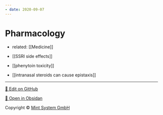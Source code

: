 ```yaml
---
- date: 2020-09-07
---
```


# Pharmacology

- related: [[Medicine]]

- [[SSRI side effects]]

- [[phenytoin toxicity]]

- [[intranasal steroids can cause epistaxis]]


<hr>

[📝 Edit on GitHub](https://github.com/Mint-System/Knowledge/blob/master/pharmacology.md)

[📂 Open in Obsidan](obsidian://open?vault=Knowledge%20Mint%20System&file=pharmacology.md ':target=_self')

<footer>Copyright © <a href="https://www.mint-system.ch/">Mint System GmbH</a></footer>